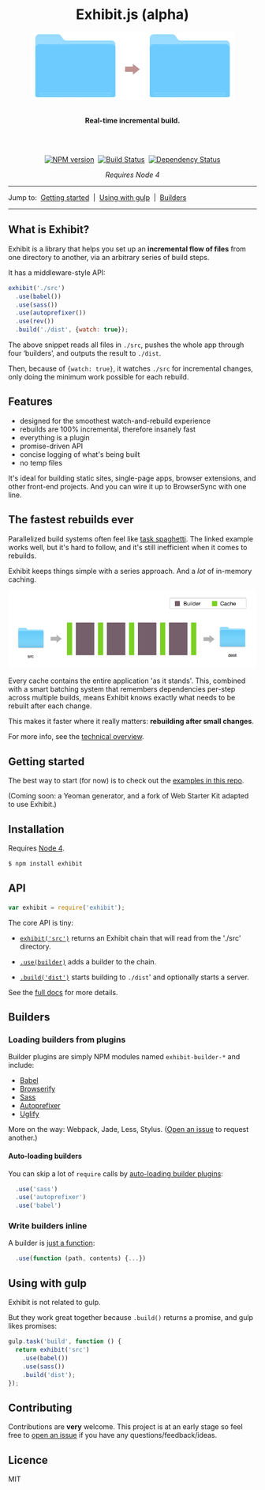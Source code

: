 <div align="center">
  <h1>Exhibit.js (alpha)</h1>
  <img src="./docs/illustration.png">
  <br><br>
  <p><b>Real-time incremental build.</b></p>
  <br><br>
  <p><a href="https://npmjs.org/package/exhibit"><img alt="NPM version" src="https://img.shields.io/npm/v/exhibit.svg?style=flat-square"></a> &nbsp;<a href="http://travis-ci.org/exhibitjs/exhibit"><img alt="Build Status" src="https://img.shields.io/travis/exhibitjs/exhibit.svg?style=flat-square"></a> &nbsp;<a href="https://david-dm.org/exhibitjs/exhibit"><img alt="Dependency Status" src="https://img.shields.io/david/exhibitjs/exhibit.svg?style=flat-square"></a></p>
  <p><i>Requires Node 4</i></p>
</div>


---

Jump to:&nbsp; [Getting started](#getting-started) &nbsp;|&nbsp; [Using with gulp](#using-with-gulp) &nbsp;|&nbsp; [Builders](#builders)

---


## What is Exhibit?

Exhibit is a library that helps you set up an **incremental flow of files** from one directory to another, via an arbitrary series of build steps.

It has a middleware-style API:

```js
exhibit('./src')
  .use(babel())
  .use(sass())
  .use(autoprefixer())
  .use(rev())
  .build('./dist', {watch: true});
```

The above snippet reads all files in `./src`, pushes the whole app through four ‘builders’, and outputs the result to `./dist`.

Then, because of `{watch: true}`, it watches `./src` for incremental changes, only doing the minimum work possible for each rebuild.


## Features

- designed for the smoothest watch-and-rebuild experience
- rebuilds are 100% incremental, therefore insanely fast
- everything is a plugin
- promise-driven API
- concise logging of what's being built
- no temp files

It's ideal for building static sites, single-page apps, browser extensions, and other front-end projects. And you can wire it up to BrowserSync with one line.


## The fastest rebuilds ever

Parallelized build systems often feel like [task spaghetti](https://github.com/google/web-starter-kit/blob/master/gulpfile.babel.js). The linked example works well, but it's hard to follow, and it's still inefficient when it comes to rebuilds.

Exhibit keeps things simple with a series approach. And a *lot* of in-memory caching.

![Exhibit flowchart](docs/flowchart.png)

Every cache contains the entire application 'as it stands'. This, combined with a smart batching system that remembers dependencies per-step across multiple builds, means Exhibit knows exactly what needs to be rebuilt after each change.

This makes it faster where it really matters: **rebuilding after small changes**.

For more info, see the [technical overview](docs/technical-overview.md).


## Getting started

The best way to start (for now) is to check out the [examples in this repo](examples).

<!-- - [Web Starter Kit](https://github.com/exhibitjs/web-starter-kit) – a fork of Google's excellent front end boilerplate project, modified to use Exhibit. -->

<!-- - Yeoman generator: [exhibit-webapp](https://github.com/exhibitjs/generator-exhibit-webapp) – a fork of Yeoman's gulp-webapp project, modified to use Exhibit. -->

(Coming soon: a Yeoman generator, and a fork of Web Starter Kit adapted to use Exhibit.)


## Installation

Requires [Node 4](https://nodejs.org/en/).

```sh
$ npm install exhibit
```


## API

```js
var exhibit = require('exhibit');
```

The core API is tiny:

- [`exhibit('src')`](docs/api/exhibit.md) returns an Exhibit chain that will read from the './src' directory.

- [`.use(builder)`](docs/api/use.md) adds a builder to the chain.

- [`.build('dist')`](docs/api/build.md) starts building to `./dist`' and optionally starts a server.

See the [full docs](docs) for more details.


## Builders

### Loading builders from plugins

Builder plugins are simply NPM modules named `exhibit-builder-*` and include:

- [Babel](https://github.com/exhibitjs/exhibit-builder-babel)
- [Browserify](https://github.com/exhibitjs/exhibit-builder-browserify)
- [Sass](https://github.com/exhibitjs/exhibit-builder-sass)
- [Autoprefixer](https://github.com/exhibitjs/exhibit-builder-autoprefixer)
- [Uglify](https://github.com/exhibitjs/exhibit-builder-uglify)

More on the way: Webpack, Jade, Less, Stylus. ([Open an issue](https://github.com/exhibitjs/exhibit/issues) to request another.)

#### Auto-loading builders

You can skip a lot of `require` calls by [auto-loading builder plugins](docs/api/use.md#auto-loading-plugins):

```js
  .use('sass')
  .use('autoprefixer')
  .use('babel')
```


### Write builders inline

A builder is [just a function](docs/api/use.md#passing-a-function):

```js
  .use(function (path, contents) {...})
```


## Using with gulp

Exhibit is not related to gulp.

But they work great together because `.build()` returns a promise, and gulp likes promises:

```js
gulp.task('build', function () {
  return exhibit('src')
    .use(babel())
    .use(sass())
    .build('dist');
});
```


## Contributing

Contributions are **very** welcome. This project is at an early stage so feel free to [open an issue](https://github.com/exhibitjs/exhibit/issues) if you have any questions/feedback/ideas.


## Licence

MIT
